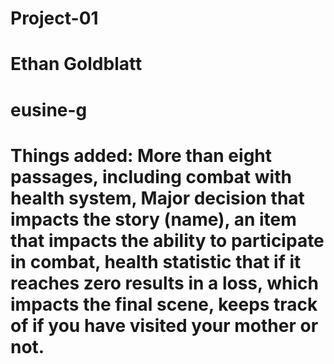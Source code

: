 # Project-01

# Ethan Goldblatt

# eusine-g

# Things added: More than eight passages, including combat with health system, Major decision that impacts the story (name), an item that impacts the ability to participate in combat, health statistic that if it reaches zero results in a loss, which impacts the final scene, keeps track of if you have visited your mother or not.
